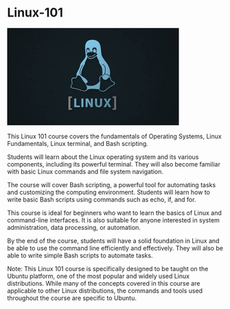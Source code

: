 # Linux-101
<img src="./images/logo.jpeg" alt="logo" width="400"/>

This Linux 101 course covers the fundamentals of Operating Systems, Linux Fundamentals, Linux terminal, and Bash scripting.

Students will learn about the Linux operating system and its various components, including its powerful terminal. They will also become familiar with basic Linux commands and file system navigation.

The course will cover Bash scripting, a powerful tool for automating tasks and customizing the computing environment. Students will learn how to write basic Bash scripts using commands such as echo, if, and for.

This course is ideal for beginners who want to learn the basics of Linux and command-line interfaces. It is also suitable for anyone interested in system administration, data processing, or automation.

By the end of the course, students will have a solid foundation in Linux and be able to use the command line efficiently and effectively. They will also be able to write simple Bash scripts to automate tasks.

Note: This Linux 101 course is specifically designed to be taught on the Ubuntu platform, one of the most popular and widely used Linux distributions. While many of the concepts covered in this course are applicable to other Linux distributions, the commands and tools used throughout the course are specific to Ubuntu.
